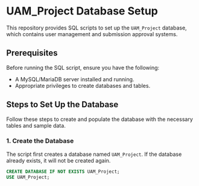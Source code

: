 # UAM_Project Database Setup

This repository provides SQL scripts to set up the `UAM_Project` database, which contains user management and submission approval systems.

## Prerequisites

Before running the SQL script, ensure you have the following:
- A MySQL/MariaDB server installed and running.
- Appropriate privileges to create databases and tables.

## Steps to Set Up the Database

Follow these steps to create and populate the database with the necessary tables and sample data.

### 1. Create the Database

The script first creates a database named `UAM_Project`. If the database already exists, it will not be created again.

```sql
CREATE DATABASE IF NOT EXISTS UAM_Project;
USE UAM_Project;
